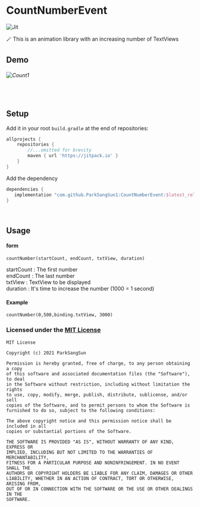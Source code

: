 # CountNumberEvent
![Jit](https://img.shields.io/jitpack/v/github/ParkSangSun1/CountNumberEvent?style=for-the-badge&color=2F9319) 

🪄 This is an animation library with an increasing number of TextViews

## Demo
###### ![Count1](https://user-images.githubusercontent.com/67040465/147655354-f6cd871b-6fe3-4107-bc10-985d56ae45ca.gif)

###### <br>
## Setup

Add it in your root `build.gradle` at the end of repositories:

```groovy
allprojects {
    repositories {
        //...omitted for brevity
        maven { url 'https://jitpack.io' }
    }
}
```



Add the dependency

```groovy
dependencies {
   implementation "com.github.ParkSangSun1:CountNumberEvent:$latest_release"
}
```
<br>

## Usage
#### form
```
countNumber(startCount, endCount, txtView, duration)
```
startCount : The first number<br>
endCount : The last number<br>
txtView : TextView to be displayed<br>
duration : It's time to increase the number (1000 = 1 second)<br>

#### Example
```
countNumber(0,500,binding.txtView, 3000)
```

### Licensed under the [MIT License](LICENSE)

```
MIT License

Copyright (c) 2021 ParkSangSun

Permission is hereby granted, free of charge, to any person obtaining a copy
of this software and associated documentation files (the "Software"), to deal
in the Software without restriction, including without limitation the rights
to use, copy, modify, merge, publish, distribute, sublicense, and/or sell
copies of the Software, and to permit persons to whom the Software is
furnished to do so, subject to the following conditions:

The above copyright notice and this permission notice shall be included in all
copies or substantial portions of the Software.

THE SOFTWARE IS PROVIDED "AS IS", WITHOUT WARRANTY OF ANY KIND, EXPRESS OR
IMPLIED, INCLUDING BUT NOT LIMITED TO THE WARRANTIES OF MERCHANTABILITY,
FITNESS FOR A PARTICULAR PURPOSE AND NONINFRINGEMENT. IN NO EVENT SHALL THE
AUTHORS OR COPYRIGHT HOLDERS BE LIABLE FOR ANY CLAIM, DAMAGES OR OTHER
LIABILITY, WHETHER IN AN ACTION OF CONTRACT, TORT OR OTHERWISE, ARISING FROM,
OUT OF OR IN CONNECTION WITH THE SOFTWARE OR THE USE OR OTHER DEALINGS IN THE
SOFTWARE.
```
